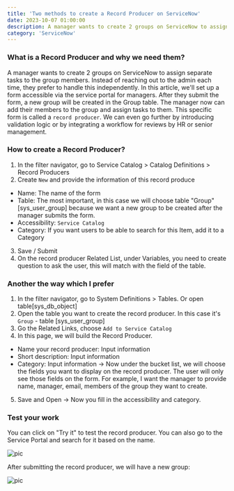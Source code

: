 ```yaml
---
title: 'Two methods to create a Record Producer on ServiceNow'
date: 2023-10-07 01:00:00
description: A manager wants to create 2 groups on ServiceNow to assign separate tasks to the group members. Instead of reaching out to the admin each time, they prefer to handle this independently. 
category: 'ServiceNow'
---
```

### What is a Record Producer and why we need them?

A manager wants to create 2 groups on ServiceNow to assign separate tasks to the group members. Instead of reaching out to the admin each time, they prefer to handle this independently. In this article, we'll set up a form accessible via the service portal for managers. 
After they submit the form, a new group will be created in the Group table. The manager now can add their members to the group and assign tasks to them. This specific form is called a `record producer`.
We can even go further by introducing validation logic or by integrating a workflow for reviews by HR or senior management.

### How to create a Record Producer?
1. In the filter navigator, go to Service Catalog > Catalog Definitions > Record Producers
2. Create `New` and provide the information of this record produce
- Name: The name of the form
- Table: The most important, in this case we will choose table "Group" [sys_user_group] because we want a new group to be created after the manager submits the form.
- Accessibility: `Service Catalog`
- Category: If you want users to be able to search for this Item, add it to a Category
3. Save / Submit
4. On the record producer Related List, under Variables, you need to create question to ask the user, this will match with the field of the table.

### Another the way which I prefer

1. In the filter navigator, go to System Definitions > Tables. Or open table[sys_db_object]
2. Open the table you want to create the record producer. In this case it's `Group` - table [sys_user_group]
3. Go the Related Links, choose `Add to Service Catalog`
4. In this page, we will build the Record Producer.
- Name your record producer: Input information
- Short description: Input information
- Category: Input information
  -> Now under the bucket list, we will choose the fields you want to display on the record producer. The user will only see those fields on the form. For example, I want the manager to provide name, manager, email, members of the group they want to create.



5. Save and Open -> Now you fill in the accessibility and category.

### Test your work

You can click on "Try it" to test the record producer. You can also go to the Service Portal and search for it based on the name.

![pic](/img/20231007_record_producer_2.png)

After submitting the record producer, we will have a new group:

![pic](/img/20231007_record_producer_3.png)

